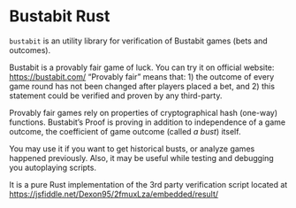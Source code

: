 # Bustabit Rust

`bustabit` is an utility library for verification of Bustabit games (bets and outcomes).

Bustabit is a provably fair game of luck. You can try it on official website: https://bustabit.com/
“Provably fair” means that: 1) the outcome of every game round has not been changed
after players placed a bet, and 2) this statement could be verified and proven
by any third-party.

Provably fair games rely on properties of cryptographical hash (one-way)
functions. Bustabit’s Proof is proving in addition to independence of a game
outcome, the coefficient of game outcome (called *a bust*) itself.

You may use it if you want to get historical busts, or analyze games happened previously.
Also, it may be useful while testing and debugging you autoplaying scripts.

It is a pure Rust implementation of the 3rd party verification script located at
https://jsfiddle.net/Dexon95/2fmuxLza/embedded/result/
